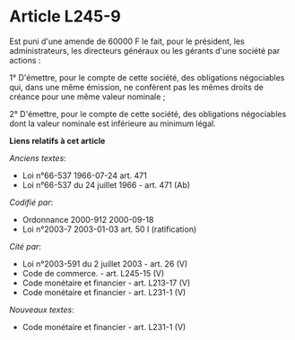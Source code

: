 # Article L245-9

Est puni d'une amende de 60000 F le fait, pour le président, les administrateurs, les directeurs généraux ou les gérants
d'une société par actions :

1° D'émettre, pour le compte de cette société, des obligations négociables qui, dans une même émission, ne confèrent pas les
mêmes droits de créance pour une même valeur nominale ;

2° D'émettre, pour le compte de cette société, des obligations négociables dont la valeur nominale est inférieure au minimum
légal.

**Liens relatifs à cet article**

_Anciens textes_:

  - Loi n°66-537 1966-07-24 art. 471
  - Loi n°66-537 du 24 juillet 1966 - art. 471 (Ab)

_Codifié par_:

  - Ordonnance 2000-912 2000-09-18
  - Loi n°2003-7 2003-01-03 art. 50 I (ratification)

_Cité par_:

  - Loi n°2003-591 du 2 juillet 2003 - art. 26 (V)
  - Code de commerce. - art. L245-15 (V)
  - Code monétaire et financier - art. L213-17 (V)
  - Code monétaire et financier - art. L231-1 (V)

_Nouveaux textes_:

  - Code monétaire et financier - art. L231-1 (V)
